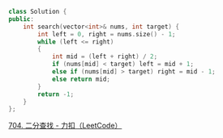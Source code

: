 ```cpp
class Solution {
public:
    int search(vector<int>& nums, int target) {
        int left = 0, right = nums.size() - 1;
        while (left <= right)
        {
            int mid = (left + right) / 2;
            if (nums[mid] < target) left = mid + 1;
            else if (nums[mid] > target) right = mid - 1;
            else return mid;
        }
        return -1;
    }
};
```

[704. 二分查找 - 力扣（LeetCode）](https://leetcode.cn/problems/binary-search/)